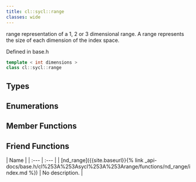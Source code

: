 ```yaml
---
title: cl::sycl::range
classes: wide
---
```



range representation of a 1, 2 or 3 dimensional range. A range represents the size of each dimension of the index space. 

Defined in base.h

```cpp
template < int dimensions >
class cl::sycl::range
```

## Types

## Enumerations

## Member Functions


## Friend Functions

  | Name |
| :--- | :--- |
| [nd\_range]({{site.baseurl}}{% link _api-docs/base.h/cl%253A%253Asycl%253A%253Arange/functions/nd_range/index.md %}) | No description. |

